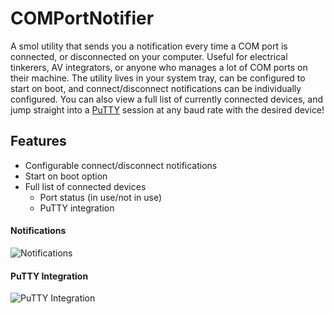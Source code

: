 # COMPortNotifier
 
A smol utility that sends you a notification every time a COM port is connected, or disconnected on your computer. Useful for electrical tinkerers, AV integrators, or anyone who manages a lot of COM ports on their machine. The utility lives in your system tray, can be configured to start on boot, and connect/disconnect notifications can be individually configured. You can also view a full list of currently connected devices, and jump straight into a [PuTTY](https://www.putty.org/) session at any baud rate with the desired device!

## Features
- Configurable connect/disconnect notifications
- Start on boot option
- Full list of connected devices
    - Port status (in use/not in use)
    - PuTTY integration

#### Notifications
![Notifications](https://i.imgur.com/LEVDisW.gif)
#### PuTTY Integration
![PuTTY Integration](https://i.imgur.com/nFD293h.gif)